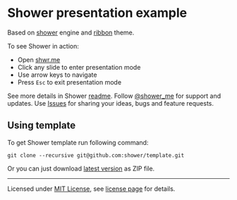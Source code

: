# Shower presentation example

Based on [shower](https://github.com/shower/shower) engine and [ribbon](https://github.com/shower/ribbon) theme.

To see Shower in action:

- Open [shwr.me](http://shwr.me/)
- Click any slide to enter presentation mode
- Use arrow keys to navigate
- Press `Esc` to exit presentation mode

See more details in Shower [readme](https://github.com/shower/shower#readme). Follow [@shower_me](http://twitter.com/shower_me/) for support and updates. Use [Issues](https://github.com/shower/shower/issues) for sharing your ideas, bugs and feature requests.

## Using template

To get Shower template run following command:

```
git clone --recursive git@github.com:shower/template.git
```

Or you can just download [latest version](https://github.com/downloads/shower/template/template.zip) as ZIP file.

---

Licensed under [MIT License](http://en.wikipedia.org/wiki/MIT_License), see [license page](shower/wiki/MIT-License) for details.